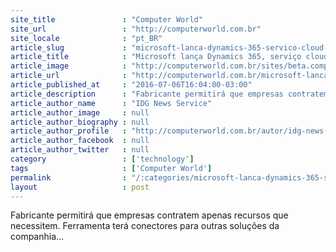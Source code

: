 ```yaml
---
site_title               : "Computer World"
site_url                 : "http://computerworld.com.br"
site_locale              : "pt_BR"
article_slug             : "microsoft-lanca-dynamics-365-servico-cloud-que-integra-erp-e-crm"
article_title            : "Microsoft lança Dynamics 365, serviço cloud que integra ERP e CRM"
article_image            : "http://computerworld.com.br/sites/beta.computerworld.com.br/files/news_articles/cloud_casa.jpg"
article_url              : "http://computerworld.com.br/microsoft-lanca-dynamics-365-servico-cloud-que-integra-erp-e-crm"
article_published_at     : "2016-07-06T16:04:00-03:00"
article_description      : "Fabricante permitirá que empresas contratem apenas recursos que necessitem. Ferramenta terá conectores para outras soluções da companhia..."
article_author_name      : "IDG News Service"
article_author_image     : null
article_author_biography : null
article_author_profile   : "http://computerworld.com.br/autor/idg-news-services"
article_author_facebook  : null
article_author_twitter   : null
category                 : ['technology']
tags                     : ['Computer World']
permalink                : "/:categories/microsoft-lanca-dynamics-365-servico-cloud-que-integra-erp-e-crm/"
layout                   : post
---
```


Fabricante permitirá que empresas contratem apenas recursos que necessitem. Ferramenta terá conectores para outras soluções da companhia...
